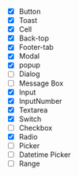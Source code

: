 * [x] Button
* [x] Toast
* [x] Cell
* [x] Back-top
* [x] Footer-tab
* [x] Modal
* [x] popup
* [ ] Dialog
* [ ] Message Box
* [x] Input
* [x] InputNumber
* [x] Textarea
* [x] Switch
* [ ] Checkbox
* [x] Radio
* [ ] Picker
* [ ] Datetime Picker
* [ ] Range
